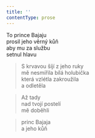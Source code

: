 ```yaml
---
title: ''
contentType: prose
---
```


  

To prince Bajaju  
prosil jeho věrný kůň  
aby mu za službu  
setnul hlavu

> S krvavou šíjí z jeho ruky  
> mě nesmířila bílá holubička  
> která vzlétla zakroužila  
> a odletěla

> Až tady  
> nad tvojí postelí  
> mě doběhli

> princ Bajaja  
> a jeho kůň
